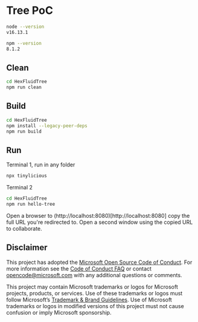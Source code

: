 # Tree PoC

```sh
node --version
v16.13.1

npm --version
8.1.2
```

## Clean

```sh
cd HexFluidTree
npm run clean
```

## Build

```sh
cd HexFluidTree
npm install --legacy-peer-deps
npm run build
```

## Run

Terminal 1, run in any folder

```sh
npx tinylicious
```

Terminal 2

```sh
cd HexFluidTree
npm run hello-tree
```

Open a browser to (http://localhost:8080)[http://localhost:8080] copy the full URL you're redirected to. Open a second window using the copied URL to collaborate.


## Disclaimer

This project has adopted the [Microsoft Open Source Code of Conduct](https://opensource.microsoft.com/codeofconduct/).
For more information see the [Code of Conduct FAQ](https://opensource.microsoft.com/codeofconduct/faq/) or contact
[opencode@microsoft.com](mailto:opencode@microsoft.com) with any additional questions or comments.

This project may contain Microsoft trademarks or logos for Microsoft projects, products, or services. Use of these
trademarks or logos must follow Microsoft’s [Trademark & Brand Guidelines](https://www.microsoft.com/trademarks). Use of
Microsoft trademarks or logos in modified versions of this project must not cause confusion or imply Microsoft
sponsorship.